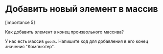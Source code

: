 # Добавить новый элемент в массив

[importance 5]

Как добавить элемент в конец произвольного массива?

У нас есть массив `goods`. Напишите код для добавления в его конец значения "Компьютер".
